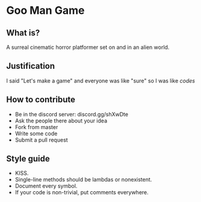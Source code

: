 # Goo Man Game
## What is?
A surreal cinematic horror platformer set on and in an alien world.
## Justification
I said "Let's make a game" and everyone was like "sure" so I was like *codes*

## How to contribute
 - Be in the discord server: discord.gg/shXwDte
 - Ask the people there about your idea
 - Fork from master
 - Write some code
 - Submit a pull request

## Style guide
 - KISS.
 - Single-line methods should be lambdas or nonexistent.
 - Document every symbol.
 - If your code is non-trivial, put comments everywhere.
